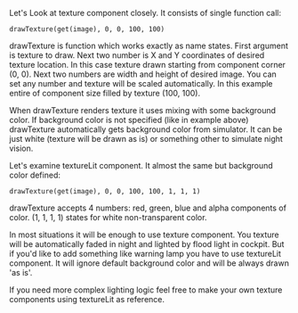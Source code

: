 Let's Look at texture component closely. It consists of single function call:

```
drawTexture(get(image), 0, 0, 100, 100)
```

drawTexture is function which works exactly as name states.  First argument is texture to draw.  Next two number is X and Y coordinates of desired texture location.  In this case texture drawn starting from component corner (0, 0).  Next two numbers are width and height of desired image.  You can set any number and texture will be scaled automatically.  In this example entire of component size filled by texture (100, 100).

When drawTexture renders texture it uses mixing with some background color.  If background color is not specified (like in example above) drawTexture automatically gets background color from simulator.  It can be just white (texture will be drawn as is) or something other to simulate night vision.

Let's examine textureLit component.  It almost the same but background color defined:

```
drawTexture(get(image), 0, 0, 100, 100, 1, 1, 1)
```

drawTexture accepts 4 numbers: red, green, blue and alpha components of color.  (1, 1, 1, 1) states for white non-transparent color.

In most situations it will be enough to use texture component.  You texture will be automatically faded in night and lighted by flood light in cockpit.  But if you'd like to add something like warning lamp you have to use textureLit component.  It will ignore default background color and will be always drawn 'as is'.

If you need more complex lighting logic feel free to make your own texture components using textureLit as reference.